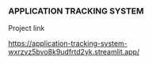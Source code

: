 ### APPLICATION TRACKING SYSTEM
Project link

https://application-tracking-system-wxrzvz5bvo8k9udfrtd2yk.streamlit.app/
